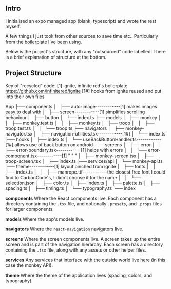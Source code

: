 ## Intro
I initialised an expo managed app (blank, typescript) and wrote the rest myself.

A few things I just took from other sources to save time etc.. Particularly from the boilerplate I've been using.

Below is the project's structure, with any "outsourced" code labelled. 
There is a brief explanation of structure at the bottom.


## Project Structure
Key of "recycled" code:
[1] ignite, infinite red's boilerplate https://github.com/infinitered/ignite
[1#] hooks from ignite reused and put into their own files

App
├── components
│   ├── auto-image------------[1] makes images easy to deal with
│   ├── screen------------[1] simplifies scrolling behaviour
│   ├── button
│   └── index.ts
├── models
│   ├── monkey
│   │   ├── monkey.test.ts
│   │   ├── monkey.ts
│   ├── troop
│   │   ├── troop.test.ts
│   │   └── troop.ts
├── navigators
│   ├── monkey-navigator.tsx
│   ├── navigation-utilities.tsx------------[1#] 
│   └── index.ts
├── hooks
│   ├── index.ts
│   └── useBackButtonHandler.ts------------[1#] allows use of back button on android
├── screens
│   ├── error
│   │   ├── error-boundary.tsx------------[1] helps with errors
│   │   └── error-component.tsx------------[1] " " "
│   ├── monkey-screen.tsx
│   ├── troop-screen.tsx
│   ├── index.ts
├── services/api
│   └── monkey-api.ts
├── theme------------[1] layout pinched from ignite
│   ├── fonts
│   │   ├── index.ts
│   │   ├── manrope.ttf------------the closest free font I could find to CarbonCode's, I didn't choose it for the name
│   │   └── selection.json
│   ├── color.ts
│   ├── index.ts
│   ├── palette.ts
│   ├── spacing.ts
│   ├── timing.ts
│   └── typography.ts
└── index

**components**
Where the React components live. 
Each component has a directory containing the `.tsx` file, and optionally `.presets`, and `.props` files for larger components.

**models**
Where the app's models live. 

**navigators**
Where the `react-navigation` navigators live.

**screens**
Where the screen components live. 
A screen takes up the entire screen and is part of the navigation hierarchy. 
Each screen has a directory containing the `.tsx` file, along with any assets or other helper files.

**services**
Any services that interface with the outside world live here (in this case the monkey API).

**theme**
Where the theme of the application lives (spacing, colors, and typography).